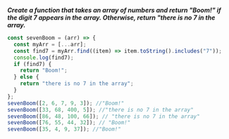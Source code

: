 ***Create a function that takes an array of numbers and return "Boom!" if the digit 7 appears in the array. Otherwise, return "there is no 7 in the array.***

```js client
const sevenBoom = (arr) => {
  const myArr = [...arr];
  const find7 = myArr.find((item) => item.toString().includes("7"));
  console.log(find7);
  if (find7) {
    return "Boom!";
  } else {
    return "there is no 7 in the array";
  }
};
sevenBoom([2, 6, 7, 9, 3]); //"Boom!"
sevenBoom([33, 68, 400, 5]); //"there is no 7 in the array"
sevenBoom([86, 48, 100, 66]); // "there is no 7 in the array"
sevenBoom([76, 55, 44, 32]); // "Boom!"
sevenBoom([35, 4, 9, 37]); //"Boom!"
```
